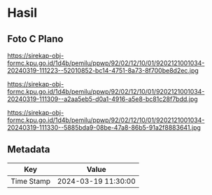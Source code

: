 # Hasil

## Foto C Plano

https://sirekap-obj-formc.kpu.go.id/1d4b/pemilu/ppwp/92/02/12/10/01/9202121001034-20240319-111223--52010852-bc14-4751-8a73-8f700be8d2ec.jpg

https://sirekap-obj-formc.kpu.go.id/1d4b/pemilu/ppwp/92/02/12/10/01/9202121001034-20240319-111309--a2aa5eb5-d0a1-4916-a5e8-bc81c28f7bdd.jpg

https://sirekap-obj-formc.kpu.go.id/1d4b/pemilu/ppwp/92/02/12/10/01/9202121001034-20240319-111330--5885bda9-08be-47a8-86b5-91a2f8883641.jpg


## Metadata

| Key        | Value               |
| ---------- | ------------------- |
| Time Stamp | 2024-03-19 11:30:00 |



